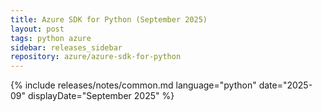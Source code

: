 ```yaml
---
title: Azure SDK for Python (September 2025)
layout: post
tags: python azure
sidebar: releases_sidebar
repository: azure/azure-sdk-for-python
---
```

{% include releases/notes/common.md language="python" date="2025-09" displayDate="September 2025" %}

